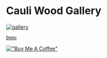 # Cauli Wood Gallery

[![gallery](cauliwood.png)](https://hesbon-osoro.github.io/Cauli-Wood-Gallery)

[`Demo`](https://hesbon-osoro.github.io/Cauli-Wood-Gallery)

[!["Buy Me A Coffee"](https://www.buymeacoffee.com/assets/img/custom_images/orange_img.png)](https://www.buymeacoffee.com/wazimu)
